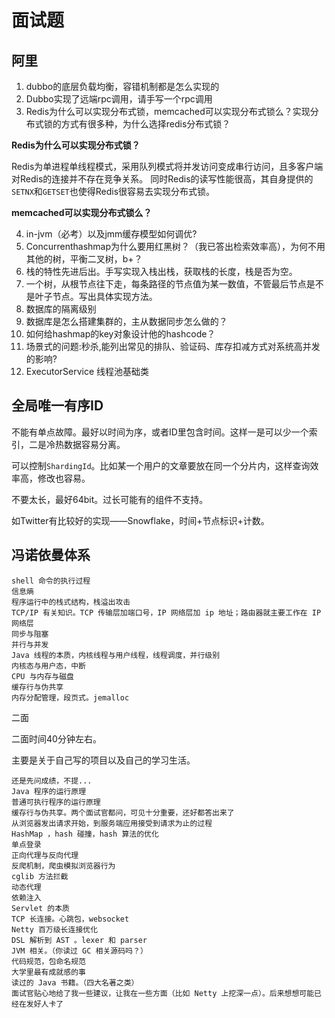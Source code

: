 # 面试题

## 阿里

1. dubbo的底层负载均衡，容错机制都是怎么实现的
2. Dubbo实现了远端rpc调用，请手写一个rpc调用
3. Redis为什么可以实现分布式锁，memcached可以实现分布式锁么？实现分布式锁的方式有很多种，为什么选择redis分布式锁？

**Redis为什么可以实现分布式锁？**

Redis为单进程单线程模式，采用队列模式将并发访问变成串行访问，且多客户端对Redis的连接并不存在竞争关系。
同时Redis的读写性能很高，其自身提供的`SETNX`和`GETSET`也使得Redis很容易去实现分布式锁。

**memcached可以实现分布式锁么？**

4. in-jvm（必考）以及jmm缓存模型如何调优?
5. Concurrenthashmap为什么要用红黑树？（我已答出检索效率高），为何不用其他的树，平衡二叉树，b+？
6. 栈的特性先进后出。手写实现入栈出栈，获取栈的长度，栈是否为空。
7. 一个树，从根节点往下走，每条路径的节点值为某一数值，不管最后节点是不是叶子节点。写出具体实现方法。
8. 数据库的隔离级别
9. 数据库是怎么搭建集群的，主从数据同步怎么做的？
10. 如何给hashmap的key对象设计他的hashcode？
11. 场景式的问题:秒杀,能列出常见的排队、验证码、库存扣减方式对系统高并发的影响?
12. ExecutorService 线程池基础类

## 全局唯一有序ID

不能有单点故障。最好以时间为序，或者ID里包含时间。这样一是可以少一个索引，二是冷热数据容易分离。

可以控制`ShardingId`。比如某一个用户的文章要放在同一个分片内，这样查询效率高，修改也容易。

不要太长，最好64bit。过长可能有的组件不支持。

如Twitter有比较好的实现——Snowflake，时间+节点标识+计数。

## 冯诺依曼体系


    shell 命令的执行过程
    信息熵
    程序运行中的栈式结构，栈溢出攻击
    TCP/IP 有关知识。TCP 传输层加端口号，IP 网络层加 ip 地址；路由器就主要工作在 IP 网络层
    同步与阻塞
    并行与并发
    Java 线程的本质，内核线程与用户线程，线程调度，并行级别
    内核态与用户态，中断
    CPU 与内存与磁盘
    缓存行与伪共享
    内存分配管理，段页式。jemalloc


二面

二面时间40分钟左右。

主要是关于自己写的项目以及自己的学习生活。


    还是先问成绩，不提...
    Java 程序的运行原理
    普通可执行程序的运行原理
    缓存行与伪共享。两个面试官都问，可见十分重要，还好都答出来了
    从浏览器发出请求开始，到服务端应用接受到请求为止的过程
    HashMap ，hash 碰撞，hash 算法的优化
    单点登录
    正向代理与反向代理
    反爬机制，爬虫模拟浏览器行为
    cglib 方法拦截
    动态代理
    依赖注入
    Servlet 的本质
    TCP 长连接。心跳包，websocket
    Netty 百万级长连接优化
    DSL 解析到 AST 。lexer 和 parser
    JVM 相关。（你读过 GC 相关源码吗？）
    代码规范，包命名规范
    大学里最有成就感的事
    读过的 Java 书籍。（四大名著之类）
    面试官贴心地给了我一些建议，让我在一些方面（比如 Netty 上挖深一点）。后来想想可能已经在发好人卡了